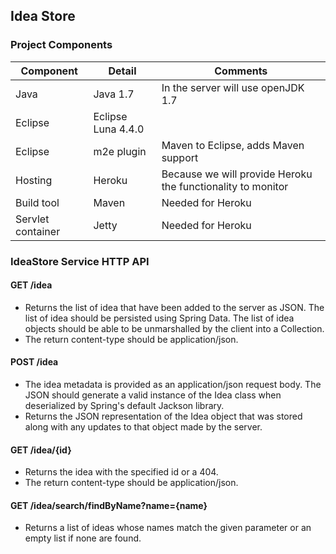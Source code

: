 ## Idea Store

### Project Components

Component | Detail | Comments
------ |------ | ----------------------------------
Java | Java 1.7 | In the server will use openJDK 1.7
Eclipse | Eclipse Luna 4.4.0 |
Eclipse | m2e plugin | Maven to Eclipse, adds Maven support
Hosting | Heroku | Because we will provide Heroku the functionality to monitor
Build tool | Maven | Needed for Heroku
Servlet container | Jetty | Needed for Heroku

### IdeaStore Service HTTP API


#### GET /idea

- Returns the list of idea that have been added to the server as JSON. The list of idea should be persisted using Spring Data. The list of idea objects should be able to be unmarshalled by the client into a Collection.
- The return content-type should be application/json.

#### POST /idea

- The idea metadata is provided as an application/json request body. The JSON should generate a valid instance of the Idea class when deserialized by Spring's default Jackson library.
- Returns the JSON representation of the Idea object that was stored along with any updates to that object made by the server.

#### GET /idea/{id}

- Returns the idea with the specified id or a 404.
- The return content-type should be application/json.

#### GET /idea/search/findByName?name={name}

- Returns a list of ideas whose names match the given parameter or an empty list if none are found.
